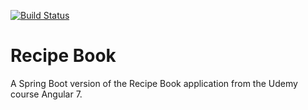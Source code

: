 [![Build Status](https://travis-ci.com/lazokin/Spring_RecipeBook.svg?branch=master)](https://travis-ci.com/lazokin/Spring_RecipeBook)
# Recipe Book
A Spring Boot version of the Recipe Book application from the Udemy course Angular 7.
